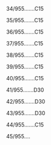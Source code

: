 34/955.......C15 


35/955.......C15 


36/955.......C15 


37/955.......C15 


38/955.......C15 


39/955.......C15 


40/955.......C15 


41/955.......D30 


42/955.......D30 


43/955.......D30 


44/955.......C15 


45/955.... 

